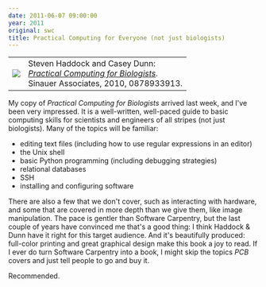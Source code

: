 ```yaml
---
date: 2011-06-07 09:00:00
year: 2011
original: swc
title: Practical Computing for Everyone (not just biologists)
---
```

<table class="centered">
<tbody>
<tr>
<td><a href="http://practicalcomputing.org/"><img src="{{'/files/2011/06/pcb.png' | relative_url}}" class="centered"></a></td>
<td valign="top">Steven Haddock and Casey Dunn:<br />
<a href="http://www.amazon.com/gp/product/0878933913"><em>Practical Computing for Biologists</em></a>.<br />
Sinauer Associates, 2010, 0878933913.</td>
</tr>
</tbody>
</table>
<p>My copy of <em>Practical Computing for Biologists</em> arrived last week, and I've been very impressed.  It is a well-written, well-paced guide to basic computing skills for scientists and engineers of all stripes (not just biologists).  Many of the topics will be familiar:</p>
<ul>
<li>editing text files (including how to use regular expressions in an editor)</li>
<li>the Unix shell</li>
<li>basic Python programming (including debugging strategies)</li>
<li>relational databases</li>
<li>SSH</li>
<li>installing and configuring software</li>
</ul>
<p>There are also a few that we don't cover, such as interacting with hardware, and some that are covered in more depth than we give them, like image manipulation.  The pace is gentler than Software Carpentry, but the last couple of years have convinced me that's a good thing: I think Haddock &amp; Dunn have it right for this target audience. And it's beautifully produced: full-color printing and great graphical design make this book a joy to read.  If I ever do turn Software Carpentry into a book, I might skip the topics <em>PCB</em> covers and just tell people to go and buy it.</p>
<p>Recommended.</p>
